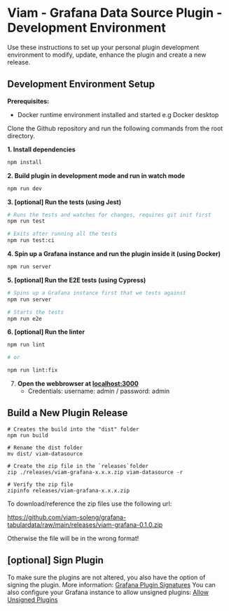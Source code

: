 # Viam - Grafana Data Source Plugin - Development Environment

Use these instructions to set up your personal plugin development environment to modify, update, enhance the plugin and create a new release.


## Development Environment Setup

**Prerequisites:**
- Docker runtime environment installed and started e.g Docker desktop

Clone the Github repository and run the following commands from the root directory.

**1. Install dependencies**

   ```bash
   npm install
   ```

**2. Build plugin in development mode and run in watch mode**

   ```bash
   npm run dev
   ```
**3. [optional] Run the tests (using Jest)**

   ```bash
   # Runs the tests and watches for changes, requires git init first
   npm run test

   # Exits after running all the tests
   npm run test:ci
   ```

**4. Spin up a Grafana instance and run the plugin inside it (using Docker)**

   ```bash
   npm run server
   ```

**5. [optional] Run the E2E tests (using Cypress)**

   ```bash
   # Spins up a Grafana instance first that we tests against
   npm run server

   # Starts the tests
   npm run e2e
   ```

**6. [optional] Run the linter**

   ```bash
   npm run lint

   # or

   npm run lint:fix
   ```

7. **Open the webbrowser at [localhost:3000](http://localhost:3000)**
    - Credentials: username: admin / password: admin


## Build a New Plugin Release

```
# Creates the build into the "dist" folder
npm run build

# Rename the dist folder
mv dist/ viam-datasource

# Create the zip file in the `releases`folder
zip ./releases/viam-grafana-x.x.x.zip viam-datasource -r

# Verify the zip file
zipinfo releases/viam-grafana-x.x.x.zip
```
To download/reference the zip files use the following url:

https://github.com/viam-soleng/grafana-tabulardata/raw/main/releases/viam-grafana-0.1.0.zip

Otherwise the file will be in the wrong format!

## [optional] Sign Plugin
To make sure the plugins are not altered, you also have the option of signing the plugin.
More information: [Grafana Plugin Signatures](https://grafana.com/docs/grafana/latest/administration/plugin-management/#plugin-signatures)
You can also configure your Grafana instance to allow unsigned plugins: [Allow Unsigned Plugins](https://grafana.com/docs/grafana/latest/administration/plugin-management/#allow-unsigned-plugins)



